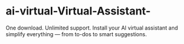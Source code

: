 # ai-virtual-Virtual-Assistant-
One download. Unlimited support. Install your AI virtual assistant and simplify everything — from to-dos to smart suggestions.
